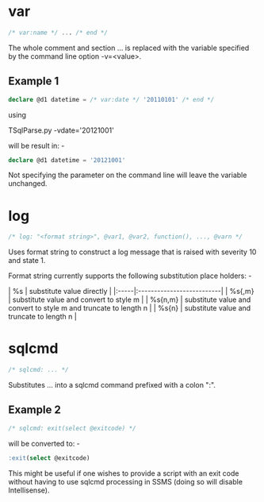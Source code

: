 # var

```sql
/* var:name */ ... /* end */
```

The whole comment and section ... is replaced with the variable specified by the command line option -v=\<value\>.

## Example 1

```sql
declare @d1 datetime = /* var:date */ '20110101' /* end */
```

using

TSqlParse.py -vdate='20121001'

will be result in: -

```sql
declare @d1 datetime = '20121001'
```

Not specifying the parameter on the command line will leave the variable unchanged.

# log

```sql
/* log: "<format string>", @var1, @var2, function(), ..., @varn */
```

Uses format string to construct a log message that is raised with severity 10 and state 1.

Format string currently supports the following substitution place holders: -

| %s | substitute value directly | |:-----|:--------------------------| | %s{,m} | substitute value and convert to style m | | %s{n,m} | substitute value and convert to style m and truncate to length n | | %s{n} | substitute value and truncate to length n |

# sqlcmd

```sql
/* sqlcmd: ... */
```

Substitutes ... into a sqlcmd command prefixed with a colon ":".

## Example 2

```sql
/* sqlcmd: exit(select @exitcode) */
```

will be converted to: -

```sql
:exit(select @exitcode)
```

This might be useful if one wishes to provide a script with an exit code without having to use sqlcmd processing in SSMS (doing so will disable Intellisense).
